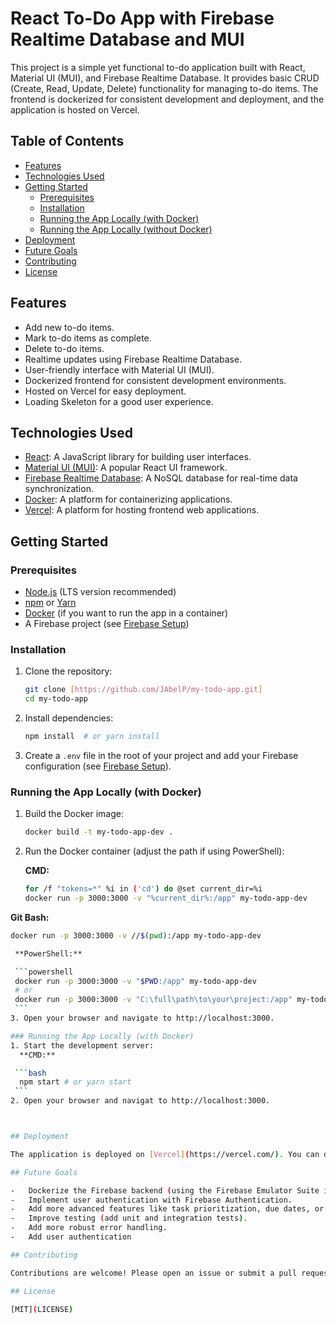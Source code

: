 # React To-Do App with Firebase Realtime Database and MUI

This project is a simple yet functional to-do application built with React, Material UI (MUI), and Firebase Realtime Database. It provides basic CRUD (Create, Read, Update, Delete) functionality for managing to-do items. The frontend is dockerized for consistent development and deployment, and the application is hosted on Vercel.

## Table of Contents

-   [Features](#features)
-   [Technologies Used](#technologies-used)
-   [Getting Started](#getting-started)
    -   [Prerequisites](#prerequisites)
    -   [Installation](#installation)
    -   [Running the App Locally (with Docker)](#running-the-app-locally-with-docker)
    -   [Running the App Locally (without Docker)](#running-the-app-locally-without-docker)
-   [Deployment](#deployment)
-   [Future Goals](#future-goals)
-   [Contributing](#contributing)
-   [License](#license)

## Features

-   Add new to-do items.
-   Mark to-do items as complete.
-   Delete to-do items.
-   Realtime updates using Firebase Realtime Database.
-   User-friendly interface with Material UI (MUI).
-   Dockerized frontend for consistent development environments.
-   Hosted on Vercel for easy deployment.
- Loading Skeleton for a good user experience.

## Technologies Used

-   [React](https://reactjs.org/): A JavaScript library for building user interfaces.
-   [Material UI (MUI)](https://mui.com/): A popular React UI framework.
-   [Firebase Realtime Database](https://firebase.google.com/docs/database): A NoSQL database for real-time data synchronization.
-   [Docker](https://www.docker.com/): A platform for containerizing applications.
-   [Vercel](https://vercel.com/): A platform for hosting frontend web applications.

## Getting Started

### Prerequisites

-   [Node.js](https://nodejs.org/) (LTS version recommended)
-   [npm](https://www.npmjs.com/) or [Yarn](https://yarnpkg.com/)
-   [Docker](https://www.docker.com/) (if you want to run the app in a container)
-   A Firebase project (see [Firebase Setup](#firebase-setup))

### Installation

1.  Clone the repository:

    ```bash
    git clone [https://github.com/JAbelP/my-todo-app.git]
    cd my-todo-app
    ```

2.  Install dependencies:

    ```bash
    npm install  # or yarn install
    ```

3.  Create a `.env` file in the root of your project and add your Firebase configuration (see [Firebase Setup](#firebase-setup)).

### Running the App Locally (with Docker)

1.  Build the Docker image:

    ```bash
    docker build -t my-todo-app-dev .
    ```

2.  Run the Docker container (adjust the path if using PowerShell):

    **CMD:**

    ```bash
    for /f "tokens=*" %i in ('cd') do @set current_dir=%i
    docker run -p 3000:3000 -v "%current_dir%:/app" my-todo-app-dev
    ```

   **Git Bash:**

   ```bash
   docker run -p 3000:3000 -v //$(pwd):/app my-todo-app-dev

    **PowerShell:**

    ```powershell
    docker run -p 3000:3000 -v "$PWD:/app" my-todo-app-dev
    # or
    docker run -p 3000:3000 -v "C:\full\path\to\your\project:/app" my-todo-app-dev
    ```
3. Open your browser and navigate to http://localhost:3000.

### Running the App Locally (with Docker)
1. Start the development server:
     **CMD:**

    ```bash
     npm start # or yarn start
    ```
2. Open your browser and navigat to http://localhost:3000.



## Deployment

The application is deployed on [Vercel](https://vercel.com/). You can deploy your own copy by connecting your GitHub repository to Vercel.

## Future Goals

-   Dockerize the Firebase backend (using the Firebase Emulator Suite in a Docker container).
-   Implement user authentication with Firebase Authentication.
-   Add more advanced features like task prioritization, due dates, or categories.
-   Improve testing (add unit and integration tests).
-   Add more robust error handling.
-   Add user authentication

## Contributing

Contributions are welcome! Please open an issue or submit a pull request.

## License

[MIT](LICENSE)
